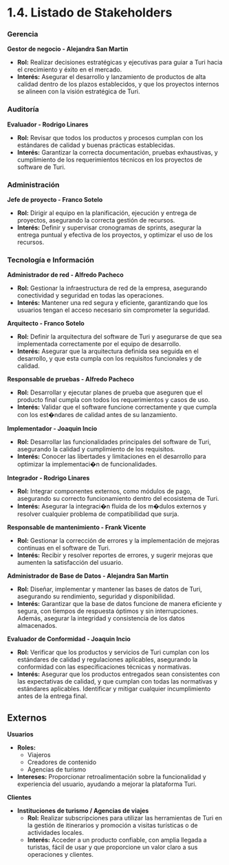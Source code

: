 # 1.4. Listado de Stakeholders

### Gerencia
**Gestor de negocio - Alejandra San Martin**  
- **Rol:** Realizar decisiones estratégicas y ejecutivas para guiar a Turi hacia el crecimiento y éxito en el mercado.
- **Interés:** Asegurar el desarrollo y lanzamiento de productos de alta calidad dentro de los plazos establecidos, y que los proyectos internos se alineen con la visión estratégica de Turi.

### Auditoría
**Evaluador - Rodrigo Linares**  
- **Rol:** Revisar que todos los productos y procesos cumplan con los estándares de calidad y buenas prácticas establecidas.
- **Interés:** Garantizar la correcta documentación, pruebas exhaustivas, y cumplimiento de los requerimientos técnicos en los proyectos de software de Turi.

### Administración
**Jefe de proyecto - Franco Sotelo**  
- **Rol:** Dirigir al equipo en la planificación, ejecución y entrega de proyectos, asegurando la correcta gestión de recursos.
- **Interés:** Definir y supervisar cronogramas de sprints, asegurar la entrega puntual y efectiva de los proyectos, y optimizar el uso de los recursos.

### Tecnología e Información
**Administrador de red - Alfredo Pacheco**  
- **Rol:** Gestionar la infraestructura de red de la empresa, asegurando conectividad y seguridad en todas las operaciones.
- **Interés:** Mantener una red segura y eficiente, garantizando que los usuarios tengan el acceso necesario sin comprometer la seguridad.

**Arquitecto - Franco Sotelo**  
- **Rol:** Definir la arquitectura del software de Turi y asegurarse de que sea implementada correctamente por el equipo de desarrollo.
- **Interés:** Asegurar que la arquitectura definida sea seguida en el desarrollo, y que esta cumpla con los requisitos funcionales y de calidad.

**Responsable de pruebas - Alfredo Pacheco**  
- **Rol:** Desarrollar y ejecutar planes de prueba que aseguren que el producto final cumpla con todos los requerimientos y casos de uso.
- **Interés:** Validar que el software funcione correctamente y que cumpla con los est�ndares de calidad antes de su lanzamiento.

**Implementador - Joaquin Incio**  
- **Rol:** Desarrollar las funcionalidades principales del software de Turi, asegurando la calidad y cumplimiento de los requisitos.
- **Interés:** Conocer las libertades y limitaciones en el desarrollo para optimizar la implementaci�n de funcionalidades.

**Integrador - Rodrigo Linares**  
- **Rol:** Integrar componentes externos, como módulos de pago, asegurando su correcto funcionamiento dentro del ecosistema de Turi.
- **Interés:** Asegurar la integraci�n fluida de los m�dulos externos y resolver cualquier problema de compatibilidad que surja.

**Responsable de mantenimiento - Frank Vicente**  
- **Rol:** Gestionar la corrección de errores y la implementación de mejoras continuas en el software de Turi.
- **Interés:** Recibir y resolver reportes de errores, y sugerir mejoras que aumenten la satisfacción del usuario.

**Administrador de Base de Datos - Alejandra San Martin**  
- **Rol:** Diseñar, implementar y mantener las bases de datos de Turi, asegurando su rendimiento, seguridad y disponibilidad.
- **Interés:** Garantizar que la base de datos funcione de manera eficiente y segura, con tiempos de respuesta óptimos y sin interrupciones. Además, asegurar la integridad y consistencia de los datos almacenados.

**Evaluador de Conformidad - Joaquin Incio**  
- **Rol:** Verificar que los productos y servicios de Turi cumplan con los estándares de calidad y regulaciones aplicables, asegurando la conformidad con las especificaciones técnicas y normativas.
- **Interés:** Asegurar que los productos entregados sean consistentes con las expectativas de calidad, y que cumplan con todas las normativas y estándares aplicables. Identificar y mitigar cualquier incumplimiento antes de la entrega final.

## Externos
**Usuarios**
- **Roles:**
  - Viajeros
  - Creadores de contenido
  - Agencias de turismo
- **Intereses:** Proporcionar retroalimentación sobre la funcionalidad y experiencia del usuario, ayudando a mejorar la plataforma Turi.

**Clientes**
- **Instituciones de turismo / Agencias de viajes**
  - **Rol:** Realizar subscripciones para utilizar las herramientas de Turi en la gestión de itinerarios y promoción a visitas turísticas o de actividades locales.
  - **Interés:** Acceder a un producto confiable, con amplia llegada a turistas, fácil de usar y que proporcione un valor claro a sus operaciones y clientes.
